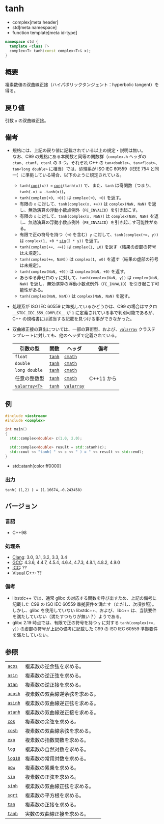 # tanh
* complex[meta header]
* std[meta namespace]
* function template[meta id-type]

```cpp
namespace std {
  template <class T>
  complex<T> tanh(const complex<T>& x);
}
```

## 概要
複素数値の双曲線正接（ハイパボリックタンジェント：hyperbolic tangent）を得る。


## 戻り値
引数 `x` の双曲線正接。


## 備考
- 規格には、上記の戻り値に記載されている以上の規定・説明は無い。  
	なお、C99 の規格にある本関数と同等の関数群（`complex.h` ヘッダの `ctan`、`ctanf`、`ctanl` の 3 つ。それぞれ C++ の `tan<double>`、`tan<float>`、`tan<long double>` に相当）では、処理系が ISO IEC 60559（IEEE 754 と同一）に準拠している場合、以下のように規定されている。
	- `tanh(`[`conj`](conj.md)`(x)) =` [`conj`](conj.md)`(tanh(x))` で、また、`tanh` は奇関数（つまり、`tanh(-x) = -tanh(x)`）。
	- `tanh(complex(+0, +0))` は `complex(+0, +0)` を返す。
	- 有限の `x` に対して、`tanh(complex(x, +∞))` は `complex(NaN, NaN)` を返し、無効演算の浮動小数点例外（`FE_INVALID`）を引き起こす。
	- 有限の `x` に対して、`tanh(complex(x, NaN))` は `complex(NaN, NaN)` を返し、無効演算の浮動小数点例外（`FE_INVALID`）を引き起こす可能性がある。
	- 有限で正の符号を持つ（`+0` を含む）`y` に対して、`tanh(complex(+∞, y))` は `complex(1, +0 *` [`sin`](/reference/cmath/sin.md)`(2 * y))` を返す。
	- `tanh(complex(+∞, +∞))` は `complex(1, ±0)` を返す（結果の虚部の符号は未規定）。
	- `tanh(complex(+∞, NaN))` は `complex(1, ±0)` を返す（結果の虚部の符号は未規定）。
	- `tanh(complex(NaN, +0))` は `complex(NaN, +0)` を返す。
	- あらゆる非ゼロの `y` に対して、`tanh(complex(NaN, y))` は `complex(NaN, NaN)` を返し、無効演算の浮動小数点例外（`FE_INVALID`）を引き起こす可能性がある。
	- `tanh(complex(NaN, NaN))` は `complex(NaN, NaN)` を返す。
- 処理系が ISO IEC 60559 に準拠しているかどうかは、C99 の場合はマクロ `__STDC_IEC_559_COMPLEX__` が `1` に定義されている事で判別可能であるが、C++ の規格書には該当する記載を見つける事ができなかった。
- 双曲線正接の算出については、一部の算術型、および、[`valarray`](/reference/valarray.md) クラステンプレートに対しても、他のヘッダで定義されている。

	| 引数の型                                  | 関数                                           | ヘッダ                               | 備考       |
	|-------------------------------------------|------------------------------------------------|--------------------------------------|------------|
	| `float`                                   | [`tanh`](/reference/cmath/tanh.md)             | [`cmath`](/reference/cmath.md)       |            |
	| `double`                                  | [`tanh`](/reference/cmath/tanh.md)             | [`cmath`](/reference/cmath.md)       |            |
	| `long double`                             | [`tanh`](/reference/cmath/tanh.md)             | [`cmath`](/reference/cmath.md)       |            |
	| 任意の整数型                              | [`tanh`](/reference/cmath/tanh.md)             | [`cmath`](/reference/cmath.md)       | C++11 から |
	| [`valarray<T>`](/reference/valarray.md) | [`tanh`](/reference/valarray/valarray/tanh.md) | [`valarray`](/reference/valarray.md) |            |


## 例
```cpp example
#include <iostream>
#include <complex>

int main()
{
  std::complex<double> c(1.0, 2.0);

  std::complex<double> result = std::atanh(c);
  std::cout << "tanh( " << c << " ) = " << result << std::endl;
}
```
* std::atanh[color ff0000]

### 出力
```
tanh( (1,2) ) = (1.16674,-0.243458)
```


## バージョン
### 言語
- C++98

### 処理系
- [Clang](/implementation.md#clang): 3.0, 3.1, 3.2, 3.3, 3.4
- [GCC](/implementation.md#gcc): 4.3.6, 4.4.7, 4.5.4, 4.6.4, 4.7.3, 4.8.1, 4.8.2, 4.9.0
- [ICC](/implementation.md#icc): ??
- [Visual C++](/implementation.md#visual_cpp): ??

### 備考
- libstdc++ では、通常 glibc の対応する関数を呼び出すため、上記の備考に記載した C99 の ISO IEC 60559 準拠要件を満たす（ただし、次項参照）。  
	しかし、glibc を使用していない libstdc++、および、libc++ は、当該要件を満たしていない（満たすつもりが無い？）ようである。
- glibc 2.19 時点では、有限で正の符号を持つ `y` に対する `tanh(complex(+∞, y))` の虚部の符号が上記の備考に記載した C99 の ISO IEC 60559 準拠要件を満たしていない。


## 参照
|                                    |                                |
|------------------------------------|--------------------------------|
| [`acos`](acos.md)                  | 複素数の逆余弦を求める。       |
| [`asin`](asin.md)                  | 複素数の逆正弦を求める。       |
| [`atan`](atan.md)                  | 複素数の逆正接を求める。       |
| [`acosh`](acosh.md)                | 複素数の双曲線逆余弦を求める。 |
| [`asinh`](asinh.md)                | 複素数の双曲線逆正弦を求める。 |
| [`atanh`](atanh.md)                | 複素数の双曲線逆正接を求める。 |
| [`cos`](cos.md)                    | 複素数の余弦を求める。         |
| [`cosh`](cosh.md)                  | 複素数の双曲線余弦を求める。   |
| [`exp`](exp.md)                    | 複素数の指数関数を求める。     |
| [`log`](log.md)                    | 複素数の自然対数を求める。     |
| [`log10`](log10.md)                | 複素数の常用対数を求める。     |
| [`pow`](pow.md)                    | 複素数の累乗を求める。         |
| [`sin`](sin.md)                    | 複素数の正弦を求める。         |
| [`sinh`](sinh.md)                  | 複素数の双曲線正弦を求める。   |
| [`sqrt`](sqrt.md)                  | 複素数の平方根を求める。       |
| [`tan`](tan.md)                    | 複素数の正接を求める。         |
| [`tanh`](/reference/cmath/tanh.md) | 実数の双曲線正接を求める。     |
